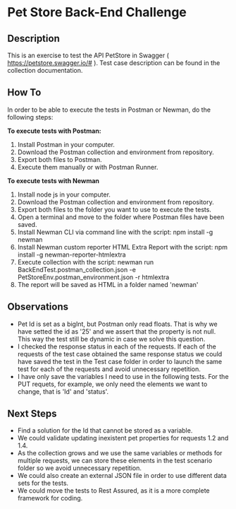 
# Pet Store Back-End Challenge

## Description

This is an exercise to test the API PetStore in Swagger ( <https://petstore.swagger.io/#> ). Test case description can be found in the collection documentation.

## How To

In order to be able to execute the tests in Postman or Newman, do the following steps:

**<p> To execute tests with Postman: </p>**

1. Install Postman in your computer.
2. Download the Postman collection and environment from repository.
3. Export both files to Postman.
4. Execute them manually or with Postman Runner.

**<p> To execute tests with Newman </p>**

1. Install node js in your computer.
2. Download the Postman collection and environment from repository.
3. Export both files to the folder you want to use to execute the tests.
4. Open a terminal and move to the folder where Postman files have been saved.
5. Install Newman CLI via command line with the script: npm install -g newman
6. Install  Newman custom reporter HTML Extra Report with the script: npm install -g newman-reporter-htmlextra
7. Execute collection with the script: newman run BackEndTest.postman_collection.json -e PetStoreEnv.postman_environment.json -r htmlextra
8. The report will be saved as HTML in a folder named 'newman'

## Observations

- Pet Id is set as a bigInt, but Postman only read floats. That is why we have setted the id as '25' and we assert that the property is not null. This way the test still be dynamic in case we solve this question.
- I checked the response status in each of the requests. If each of the requests of the test case obtained the same response status we could have saved the test in the Test case folder in order to launch the same test for each of the requests and avoid unnecessary repetition.
- I have only save the variables I need to use in the following tests. For the PUT requets, for example, we only need the elements we want to change, that is 'Id' and 'status'.

## Next Steps

- Find a solution for the Id that cannot be stored as a variable.
- We could validate updating inexistent pet properties for requests 1.2 and 1.4.
- As the collection grows and we use the same variables or methods for multiple requests, we can store these elements in the test scenario folder so we avoid unnecessary repetition.
- We could also create an external JSON file in order to use different data sets for the tests.
- We could move the tests to Rest Assured, as it is a more complete framework for coding.